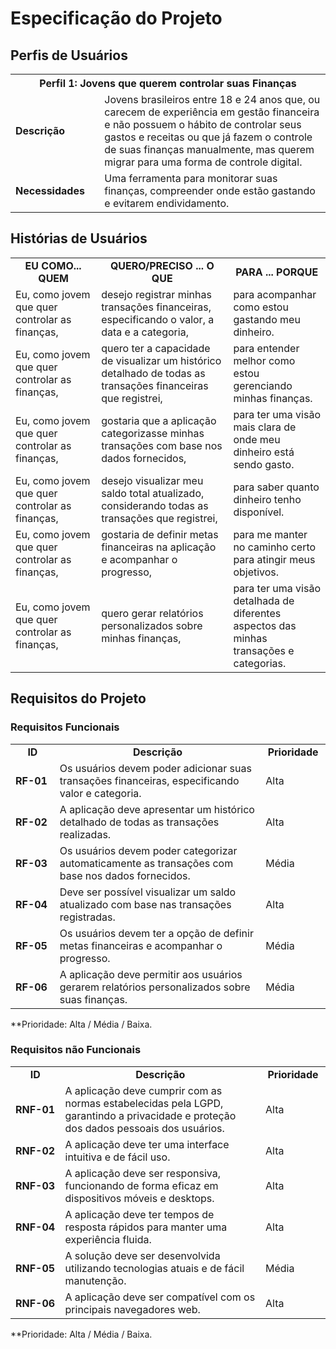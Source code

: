 # Especificação do Projeto

## Perfis de Usuários

<table>
<tbody>
<tr align=center>
<th colspan="2">Perfil 1: Jovens que querem controlar suas Finanças</th>
</tr>
<tr>
<td width="150px"><b>Descrição</b></td>
<td width="700px">Jovens brasileiros entre 18 e 24 anos que, ou carecem de experiência em gestão financeira e não possuem o hábito de controlar seus gastos e receitas ou que já fazem o controle de suas finanças manualmente, mas querem migrar para uma forma de controle digital.</td>
</tr>
<tr>
<td><b>Necessidades</b></td>
<td>Uma ferramenta para monitorar suas finanças, compreender onde estão gastando e evitarem endividamento.</td>
</tr>
</tbody>
</table>


## Histórias de Usuários

<table>
<tbody>
<tr align=center>
<td width="250px"><b>EU COMO... QUEM</b></td>
<td width="350px"><b>QUERO/PRECISO ... O QUE</b></td>
<td width="250px"><b>PARA ... PORQUE</b></td>
</tr>
<tr>
<td>Eu, como jovem que quer controlar as finanças,</td>
<td>desejo registrar minhas transações financeiras, especificando o valor, a data e a categoria,</td>
<td>para acompanhar como estou gastando meu dinheiro.</td>
</tr>
<tr>
<td>Eu, como jovem que quer controlar as finanças,</td>
<td>quero ter a capacidade de visualizar um histórico detalhado de todas as transações financeiras que registrei,</td>
<td>para entender melhor como estou gerenciando minhas finanças.</td>
</tr>
<tr>
<td>Eu, como jovem que quer controlar as finanças,</td>
<td>gostaria que a aplicação categorizasse minhas transações com base nos dados fornecidos,</td>
<td>para ter uma visão mais clara de onde meu dinheiro está sendo gasto.</td>
</tr>
<tr>
<td>Eu, como jovem que quer controlar as finanças,</td>
<td>desejo visualizar meu saldo total atualizado, considerando todas as transações que registrei,</td>
<td>para saber quanto dinheiro tenho disponível.</td>
</tr>
<tr>
<td>Eu, como jovem que quer controlar as finanças,</td>
<td>gostaria de definir metas financeiras na aplicação e acompanhar o progresso,</td>
<td>para me manter no caminho certo para atingir meus objetivos.</td>
</tr>
<tr>
<td>Eu, como jovem que quer controlar as finanças,</td>
<td>quero gerar relatórios personalizados sobre minhas finanças,</td>
<td>para ter uma visão detalhada de diferentes aspectos das minhas transações e categorias.</td>
</tr>
</tbody>
</table>


## Requisitos do Projeto

### Requisitos Funcionais

<table>
<tbody>
<tr align=center>
<td width="100px"><b>ID</b></td>
<td width="650px"><b>Descrição</b></td>
<td width="100px"><b>Prioridade</b></td>
</tr>
<tr>
<td><b>RF-01</b></td>
<td>Os usuários devem poder adicionar suas transações financeiras, especificando valor e categoria.</td>
<td>Alta</td>
</tr>
<tr>
<td><b>RF-02</b></td>
<td>A aplicação deve apresentar um histórico detalhado de todas as transações realizadas.</td>
<td>Alta</td>
</tr>
<tr>
<td><b>RF-03</b></td>
<td>Os usuários devem poder categorizar automaticamente as transações com base nos dados fornecidos.</td>
<td>Média</td>
</tr>
<tr>
<td><b>RF-04</b></td>
<td>Deve ser possível visualizar um saldo atualizado com base nas transações registradas.</td>
<td>Alta</td>
</tr>
<tr>
<td><b>RF-05</b></td>
<td>Os usuários devem ter a opção de definir metas financeiras e acompanhar o progresso.</td>
<td>Média</td>
</tr>
<tr>
<td><b>RF-06</b></td>
<td>A aplicação deve permitir aos usuários gerarem relatórios personalizados sobre suas finanças.</td>
<td>Média</td>
</tr>
</tbody>
</table>

**Prioridade: Alta / Média / Baixa. 


### Requisitos não Funcionais

<table>
<tbody>
<tr align=center>
<td width="100px"><b>ID</b></td>
<td width="650px"><b>Descrição</b></td>
<td width="100px"><b>Prioridade</b></td>
</tr>
<tr>
<td><b>RNF-01</b></td>
<td>A aplicação deve cumprir com as normas estabelecidas pela LGPD, garantindo a privacidade e proteção dos dados pessoais dos usuários.</td>
<td>Alta</td>
</tr>
<tr>
<td><b>RNF-02</b></td>
<td>A aplicação deve ter uma interface intuitiva e de fácil uso.</td>
<td>Alta</td>
</tr>
<tr>
<td><b>RNF-03</b></td>
<td>A aplicação deve ser responsiva, funcionando de forma eficaz em dispositivos móveis e desktops.</td>
<td>Alta</td>
</tr>
<tr>
<td><b>RNF-04</b></td>
<td>A aplicação deve ter tempos de resposta rápidos para manter uma experiência fluida.</td>
<td>Alta</td>
</tr>
<tr>
<td><b>RNF-05</b></td>
<td>A solução deve ser desenvolvida utilizando tecnologias atuais e de fácil manutenção.</td>
<td>Média</td>
</tr>
<tr>
<td><b>RNF-06</b></td>
<td>A aplicação deve ser compatível com os principais navegadores web.</td>
<td>Alta</td>
</tr>
</tbody>
</table>

**Prioridade: Alta / Média / Baixa.
